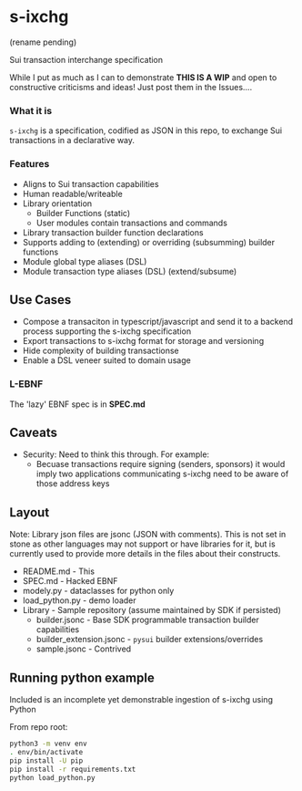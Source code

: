 # s-ixchg

(rename pending)

Sui transaction interchange specification

While I put as much as I can to demonstrate **THIS IS A WIP** and open to constructive criticisms and ideas!
Just post them in the Issues....

### What it is

`s-ixchg` is a specification, codified as JSON in this repo, to exchange Sui transactions
in a declarative way.

### Features

- Aligns to Sui transaction capabilities
- Human readable/writeable
- Library orientation
  - Builder Functions (static)
  - User modules contain transactions and commands
- Library transaction builder function declarations
- Supports adding to (extending) or overriding (subsumming) builder functions
- Module global type aliases (DSL)
- Module transaction type aliases (DSL) (extend/subsume)

## Use Cases

- Compose a transaciton in typescript/javascript and send it to a backend process supporting the s-ixchg specification
- Export transactions to s-ixchg format for storage and versioning
- Hide complexity of building transactionse
- Enable a DSL veneer suited to domain usage

### L-EBNF

The 'lazy' EBNF spec is in **SPEC.md**

## Caveats

- Security: Need to think this through. For example:
  - Becuase transactions require signing (senders, sponsors) it would imply two applications communicating
    s-ixchg need to be aware of those address keys

## Layout

Note: Library json files are jsonc (JSON with comments). This is not set in stone as other
languages may not support or have libraries for it, but is currently used to provide more details in
the files about their constructs.

- README.md - This
- SPEC.md - Hacked EBNF
- modely.py - dataclasses for python only
- load_python.py - demo loader
- Library - Sample repository (assume maintained by SDK if persisted)
  - builder.jsonc - Base SDK programmable transaction builder capabilities
  - builder_extension.jsonc - `pysui` builder extensions/overrides
  - sample.jsonc - Contrived

## Running python example

Included is an incomplete yet demonstrable ingestion of s-ixchg using Python

From repo root:

```bash
python3 -m venv env
. env/bin/activate
pip install -U pip
pip install -r requirements.txt
python load_python.py
```
